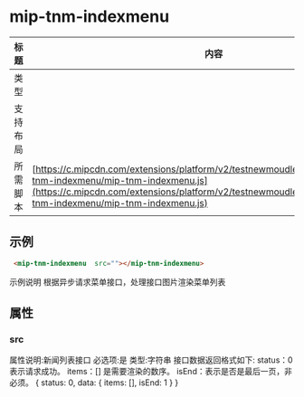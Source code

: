 # mip-tnm-indexmenu

标题|内容
----|----
类型|
支持布局|
所需脚本| [https://c.mipcdn.com/extensions/platform/v2/testnewmoudle7.no2.35nic.com/mip-tnm-indexmenu/mip-tnm-indexmenu.js](https://c.mipcdn.com/extensions/platform/v2/testnewmoudle7.no2.35nic.com/mip-tnm-indexmenu/mip-tnm-indexmenu.js)

## 示例

```html
 <mip-tnm-indexmenu  src=""></mip-tnm-indexmenu>
````
示例说明 根据异步请求菜单接口，处理接口图片渲染菜单列表

## 属性

### src

属性说明:新闻列表接口
必选项:是
类型:字符串
接口数据返回格式如下:
status：0 表示请求成功。
items：[] 是需要渲染的数序。
isEnd：表示是否是最后一页，非必须。
{
    status: 0,
    data: {
        items: [],
        isEnd: 1
    }
}
